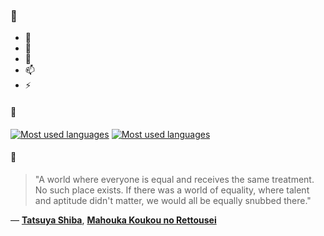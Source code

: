 ### 👋

- 🔭
- 🌱
- 💬
- 📫
- ⚡

#### 🧏

[![Most used languages](https://github-readme-stats-aynah.vercel.app/api/top-langs/?username=aynh&theme=solarized-dark&langs_count=6&layout=compact&hide_title=true)](https://github.com/anuraghazra/github-readme-stats#gh-dark-mode-only)
[![Most used languages](https://github-readme-stats-aynah.vercel.app/api/top-langs/?username=aynh&theme=solarized-light&langs_count=6&layout=compact&hide_title=true)](https://github.com/anuraghazra/github-readme-stats#gh-light-mode-only)

#### 💬

> "A world where everyone is equal and receives the same treatment. No such place exists. If there was a world of equality, where talent and aptitude didn't matter, we would all be equally snubbed there."

&mdash; [**Tatsuya Shiba**](https://myanimelist.net/character.php?q=Tatsuya%20Shiba&cat=character), [**Mahouka Koukou no Rettousei**](https://myanimelist.net/search/all?q=Mahouka%20Koukou%20no%20Rettousei&cat=all)
